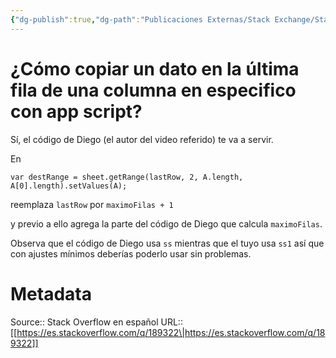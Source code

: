 ```yaml
---
{"dg-publish":true,"dg-path":"Publicaciones Externas/Stack Exchange/Stack Overflow en español/es.stackoverflow.com-189322.md","permalink":"/publicaciones-externas/stack-exchange/stack-overflow-en-espanol/es-stackoverflow-com-189322/","title":"¿Cómo copiar un dato en la última fila de una columna en especifico con app script?","hide":true,"noteIcon":"default","created":"2024-04-03T12:49:10.728-06:00","updated":"2024-04-05T16:43:54.221-06:00"}
---
```


# ¿Cómo copiar un dato en la última fila de una columna en especifico con app script?

Sí, el código de Diego (el autor del video referido) te va a servir.

En

    var destRange = sheet.getRange(lastRow, 2, A.length, A[0].length).setValues(A);

reemplaza `lastRow` por `maximoFilas + 1`

y previo a ello agrega la parte del código de Diego que calcula `maximoFilas`.

Observa que el código de Diego usa `ss` mientras que el tuyo usa `ss1` así que con ajustes mínimos deberías poderlo usar sin problemas.

# Metadata
Source:: Stack Overflow en español
URL:: [[https://es.stackoverflow.com/q/189322\|https://es.stackoverflow.com/q/189322]]

